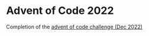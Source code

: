 # Advent of Code 2022

Completion of the [advent of code challenge (Dec 2022)](https://adventofcode.com/2022)
